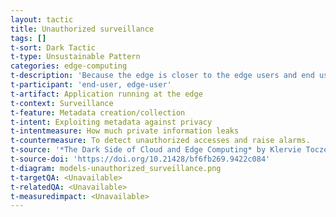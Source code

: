 ```yaml
---
layout: tactic
title: Unauthorized surveillance
tags: []
t-sort: Dark Tactic
t-type: Unsustainable Pattern
categories: edge-computing
t-description: 'Because the edge is closer to the edge users and end users, access to applications running at the edge generate more and richer metadata, like the user geolocation (and movements) by monitoring the location of the edge device, or the presence and use of collocated applications e.g., for smart-home or IoT appliances. This enables exploiting metadata against privacy, sometimes authorized (e.g., in smart surveillance for safety reasons), but often unauthorized with malicious intents (e.g., facial spoofing, people tracking) or for commercial reasons (e.g., monitoring of customers behavior).'
t-participant: 'end-user, edge-user'
t-artifact: Application running at the edge
t-context: Surveillance
t-feature: Metadata creation/collection
t-intent: Exploiting metadata against privacy
t-intentmeasure: How much private information leaks
t-countermeasure: To detect unauthorized accesses and raise alarms.
t-source: '*The Dark Side of Cloud and Edge Computing* by Klervie Toczé, Maël Madon, Muriel Garcia and Patricia Lago'
t-source-doi: 'https://doi.org/10.21428/bf6fb269.9422c084'
t-diagram: models-unauthorized_surveillance.png
t-targetQA: <Unavailable>
t-relatedQA: <Unavailable>
t-measuredimpact: <Unavailable>
---
```

